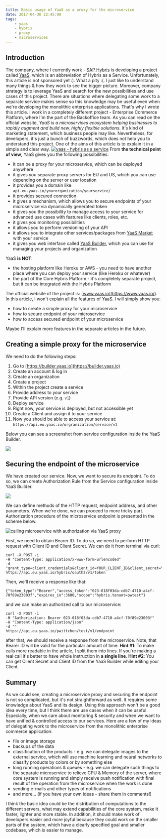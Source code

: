 ```yaml
---
title: Basic usage of YaaS as a proxy for the microservice
date: 2017-04-30 22:45:00
tags:
	- yaas
	- hybris
	- proxy
	- microservices
---
```


Introduction
------------

The company, where I currently work - [SAP Hybris](http://hybris.com) is developing a project called [YaaS](https://www.yaas.io/), which is an abbreviation of Hybris as a Service. Unfortunately, this article is not sponsored yet :). What a pity :(. I just like to understand many things & how they work to see the bigger picture. Moreover, company strategy is to leverage YaaS and search for the new possibilities and use cases of this project. There are situations where delegating some work to a separate service makes sense so this knowledge may be useful even when we're developing the monolithic enterprise applications. That's why I wrote this article. I work in a completely different project - Enterprise Commerce Platform, where I'm the part of the Backoffice team. As you can read on the official website, _YaaS is a microservices ecosystem helping businesses to rapidly augment and build new, highly flexible solutions_. It's kind of marketing statement, which business people may like. Nevertheless, for developers, it's just a bunch of buzzwords, which does not help you to understand this project. One of the aims of this article is to explain it in a simple and clear way. [![yaas - hybris as a service](/images/posts/2017/yaas-as-a-proxy-for-microservice/yaas_header.jpg)](http://yaas.io) From **the technical point of view**, YaaS gives you the following possibilities:

*   it can be a proxy for your microservice, which can be deployed anywhere
*   it gives you separate proxy servers for EU and US, which you can use depending on the server or user location
*   it provides you a domain like `api.eu.yaas.io/yourorganization/yourservice/`
*   it provides secured connection
*   it gives a mechanism, which allows you to secure endpoints of your microservice via dynamically generated token
*   it gives you the possibility to manage access to your service for advanced use cases with features like clients, roles, etc.
*   it gives you monitoring possibilities
*   it allows you to perform versioning of your API
*   it allows you to integrate other services/packages from [YaaS Market](https://market.yaas.io/) with your service
*   it gives you web interface called [YaaS Builder](https://builder.yaas.io/), which you can use for managing your projects and organization

YaaS **is NOT**:

*   the hosting platform like Heroku or AWS - you need to have another place where you can deploy your service (like Heroku or whatever)
*   the part of the Core Hybris Platform - it's completely separate project, but it can be integrated with the Hybris Platform

The official website of the project is: [www.yaas.io](https://www.yaas.io/). In this article, I won't explain all the features of YaaS. I will simply show you:

*   how to create a simple proxy for your microservice
*   how to secure endpoint of your microservice
*   how to access secured endpoint of your microservice

Maybe I'll explain more features in the separate articles in the future.

Creating a simple proxy for the microservice
--------------------------------------------

We need to do the following steps:

1.  Go to [https://builder.yaas.io](https://builder.yaas.io)
2.  Create an account & log in
3.  Create an organization
4.  Create a project
5.  Within the project create a service
6.  Provide address to your service
7.  Provide API version (e.g. `v1`)
8.  Deploy service
9.  Right now, your service is deployed, but not accessible yet
10.  Create a Client and assign it to your service
11.  Now you should be able to access your service at: `https://api.eu.yaas.io/orgranization/service/v1`

Below you can see a screenshot from service configuration inside the YaaS Builder. 

![](/images/posts/2017/yaas-as-a-proxy-for-microservice/yass_builder_service.png)

Securing the endpoint of the microservice
-----------------------------------------

We have created our service. Now, we want to secure its endpoint. To do so, we can create Authorization Rule from the Service configuration inside YaaS Builder. 

![](/images/posts/2017/yaas-as-a-proxy-for-microservice/yaas_builder_rule.png)

We can define methods of the HTTP request, endpoint address, and other parameters. When we're done, we can proceed to more tricky part. Authorization procedure of the microservice endpoint is presented in the scheme below. 

![calling microservice with authorization via YaaS proxy](/images/posts/2017/yaas-as-a-proxy-for-microservice/calling_yaas_microservice_diagram.png)

First, we need to obtain Bearer ID. To do so, we need to perform HTTP request with Client ID and Client Secret. We can do it from terminal via curl:

```
curl -X POST -i 
-H "Content-Type: application/x-www-form-urlencoded" 
-d "grant_type=client_credentials&client_id=YOUR_CLIENT_ID&client_secret=YOUR_CLIENT_SECRET" 
https://api.eu.yaas.io/hybris/oauth2/v1/token
```

Then, we'll receive a response like that:

```
{"token_type":"Bearer","access_token":"023-018f03da-cdb7-4710-a4cf-70f89e23003f","expires_in":3600,"scope":"hybris.tenant=pwtest"}
```

and we can make an authorized call to our microservice:

```
curl -X POST -i 
-H "Authorization: Bearer 023-018f03da-cdb7-4710-a4cf-70f89e23003f" 
-H "Content-Type: application/json" 
-d "" 
https://api.eu.yaas.io/pwittchen/test/v1/endpoint
```

after that, we should receive a response from the microservice. Note, that Bearer ID will be valid for the particular amount of time. **Hint #1**: To make calls more readable in the article, I split them into lines. If you're making a real call it's better to have whole instruction in **a single line**. **Hint #2**: You can get Client Secret and Client ID from the YaaS Builder while editing your Client.

Summary
-------

As we could see, creating a microservice proxy and securing the endpoint is not so complicated, but it's not straightforward as well. It requires some knowledge about YaaS and its design. Using this approach won't be a good idea every time, but I think there are use cases when it can be useful. Especially, when we care about monitoring & security and when we want to have unified & controlled access to our services. Here are a few of my ideas of delegating work to the microservice from the monolithic enterprise commerce application:

*   file or image storage
*   backups of the data
*   classification of the products - e.g. we can delegate images to the external service, which will use machine learning and neural networks to classify products by colors or by something else
*   long running operations & queues - e.g. we can delegate such things to the separate microservice to relieve CPU & Memory of the server, where core system is running and simply receive push notification with final result of the operation from the microservice when the work is done
*   sending e-mails and other types of notifications
*   and more... (if you have your own ideas - share them in comments!)

I think the basic idea could be the distribution of computations to the different servers, what may extend capabilities of the core system, make it faster, lighter and more stable. In addition, it should make work of developers easier and more joyful because they could work on the smaller parts of the system, which have a clearly specified goal and smaller codebase, which is easier to manage.
